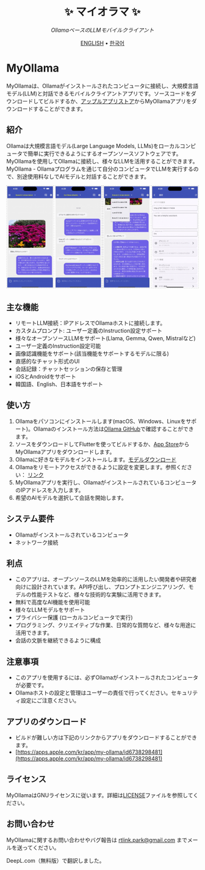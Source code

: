 <div align='center'>

# ✨ マイオラマ ✨

_OllamaベースのLLMモバイルクライアント_

[ENGLISH](./README.md) •
[한국어](./README_KR.md) 

</div>

# MyOllama

MyOllamaは、Ollamaがインストールされたコンピュータに接続し、大規模言語モデル(LLM)と対話できるモバイルクライアントアプリです。ソースコードをダウンロードしてビルドするか、[アップルアプリストア](https://apps.apple.com/us/app/my-ollama/id6738298481)からMyOllamaアプリをダウンロードすることができます。

## 紹介

Ollamaは大規模言語モデル(Large Language Models, LLMs)をローカルコンピュータで簡単に実行できるようにするオープンソースソフトウェアです。
MyOllamaを使用してOllamaに接続し、様々なLLMを活用することができます。MyOllama - Ollamaプログラムを通じて自分のコンピュータでLLMを実行するので、別途使用料なしでAIモデルと対話することができます。

![poster](./image_jp.jpg)

## 主な機能

- リモートLLM接続：IPアドレスでOllamaホストに接続します。
- カスタムプロンプト: ユーザー定義のInstruction設定サポート
- 様々なオープンソースLLMをサポート(Llama, Gemma, Qwen, Mistralなど)
- ユーザー定義のInstruction設定可能
- 画像認識機能をサポート(該当機能をサポートするモデルに限る)
- 直感的なチャット形式のUI
- 会話記録：チャットセッションの保存と管理
- iOSとAndroidをサポート
- 韓国語、English、日本語をサポート

## 使い方

1. Ollamaをパソコンにインストールします(macOS、Windows、Linuxをサポート)。Ollamaのインストール方法は[Ollama GitHub](https://ollama.com/download)で確認することができます。
2. ソースをダウンロードしてFlutterを使ってビルドするか、[App Store](https://apps.apple.com/us/app/my-ollama/id6738298481)からMyOllamaアプリをダウンロードします。
3. Ollamaに好きなモデルをインストールします。[モデルダウンロード](https://ollama.com/search)
4. Ollamaをリモートアクセスができるように設定を変更します。参照ください： [リンク](http://practical.kr/?p=809) 
5. MyOllamaアプリを実行し、OllamaがインストールされているコンピュータのIPアドレスを入力します。
6. 希望のAIモデルを選択して会話を開始します。

## システム要件

- Ollamaがインストールされているコンピュータ
- ネットワーク接続

## 利点

- このアプリは、オープンソースのLLMを効率的に活用したい開発者や研究者向けに設計されています。API呼び出し、プロンプトエンジニアリング、モデルの性能テストなど、様々な技術的な実験に活用できます。
- 無料で高度なAI機能を使用可能
- 様々なLLMモデルをサポート
- プライバシー保護 (ローカルコンピュータで実行)
- プログラミング、クリエイティブな作業、日常的な質問など、様々な用途に活用できます。
- 会話の文脈を継続できるように構成

## 注意事項

- このアプリを使用するには、必ずOllamaがインストールされたコンピュータが必要です。
- Ollamaホストの設定と管理はユーザーの責任で行ってください。セキュリティ設定にご注意ください。

## アプリのダウンロード 

- ビルドが難しい方は下記のリンクからアプリをダウンロードすることができます。
- [https://apps.apple.com/kr/app/my-ollama/id6738298481](https://apps.apple.com/kr/app/my-ollama/id6738298481)

## ライセンス

MyOllamaはGNUライセンスに従います。詳細は[LICENSE](LICENSE)ファイルを参照してください。

## お問い合わせ

MyOllamaに関するお問い合わせやバグ報告は rtlink.park@gmail.com までメールを送ってください。

DeepL.com（無料版）で翻訳しました。
